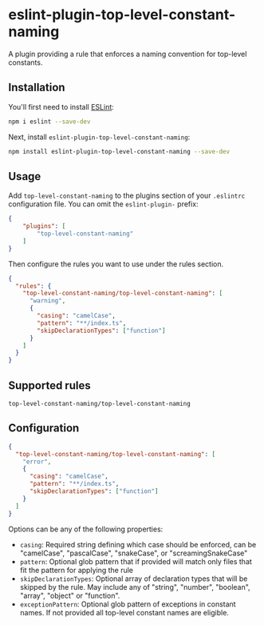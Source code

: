 # eslint-plugin-top-level-constant-naming

A plugin providing a rule that enforces a naming convention for top-level constants.

## Installation

You'll first need to install [ESLint](https://eslint.org/):

```sh
npm i eslint --save-dev
```

Next, install `eslint-plugin-top-level-constant-naming`:

```sh
npm install eslint-plugin-top-level-constant-naming --save-dev
```

## Usage

Add `top-level-constant-naming` to the plugins section of your `.eslintrc` configuration file. You can omit the `eslint-plugin-` prefix:

```json
{
    "plugins": [
        "top-level-constant-naming"
    ]
}
```


Then configure the rules you want to use under the rules section.

```json
{
  "rules": {
    "top-level-constant-naming/top-level-constant-naming": [
      "warning",
      {
        "casing": "camelCase",
        "pattern": "**/index.ts",
        "skipDeclarationTypes": ["function"]
      }
    ]
  }
}
```

## Supported rules

```
top-level-constant-naming/top-level-constant-naming
```

## Configuration

```json
{
  "top-level-constant-naming/top-level-constant-naming": [
    "error",
    {
      "casing": "camelCase",
      "pattern": "**/index.ts",
      "skipDeclarationTypes": ["function"]
    }
  ]
}
```

Options can be any of the following properties:

- `casing`: Required string defining which case should be enforced, can be "camelCase", "pascalCase", "snakeCase", or "screamingSnakeCase"
- `pattern`: Optional glob pattern that if provided will match only files that fit the pattern for applying the rule
- `skipDeclarationTypes`: Optional array of declaration types that will be skipped by the rule. May include any of "string", "number", "boolean", "array", "object" or "function".
- `exceptionPattern`: Optional glob pattern of exceptions in constant names. If not provided all top-level constant names are eligible.


